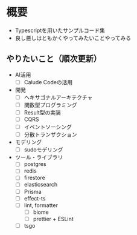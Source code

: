 # 概要

- Typescriptを用いたサンプルコード集
- 良し悪しはともかくやってみたいことやってみる

## やりたいこと（順次更新）

- AI活用
  - [ ] Calude Codeの活用
- 開発
  - [ ] ヘキサゴナルアーキテクチャ
  - [ ] 関数型プログラミング
  - [ ] Result型の実装
  - [ ] CQRS
  - [ ] イベントソーシング
  - [ ] 分散トランザクション
- モデリング
  - [ ] sudoモデリング
- ツール・ライブラリ
  - [ ] postgres
  - [ ] redis
  - [ ] firestore
  - [ ] elasticsearch
  - [ ] Prisma
  - [ ] effect-ts
  - [ ] lint, formatter
    - [ ] biome
    - [ ] prettier + ESLint
  - [ ] tsgo
